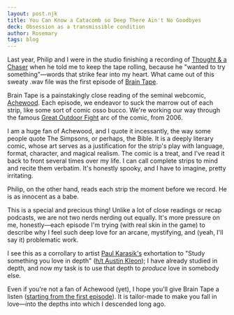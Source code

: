 ```yaml
---
layout: post.njk
title: You Can Know a Catacomb so Deep There Ain't No Goodbyes
deck: Obsession as a transmissible condition
author: Rosemary
tags: blog
---
```


Last year, Philip and I were in the studio finishing a recording of [Thought & a Chaser](https://pod.link/thoughtchaser) when he told me to keep the tape rolling, because he "wanted to try something"—words that strike fear into my heart. What came out of this sweaty .wav file was the first episode of [Brain Tape](https://pod.link/braintape).

Brain Tape is a painstakingly close reading of the seminal webcomic, [Achewood](http://achewood.com/). Each episode, we endeavor to suck the marrow out of each strip, like some sort of comic osso bucco. We're working our way through the famous [Great Outdoor Fight](http://achewood.com/index.php?date=01112006) arc of the comic, from 2006.

I am a huge fan of Achewood, and I quote it incessantly, the way some people quote The Simpsons, or perhaps, the Bible. It is a deeply literary comic, whose art serves as a justification for the strip's play with language, format, character, and magical realism. The comic is a treat, and I've read it back to front several times over my life. I can call complete strips to mind and recite them verbatim. It's honestly spooky, and I have to imagine, pretty irritating.

Philip, on the other hand, reads each strip the moment before we record. He is as innocent as a babe.

This is a special and precious thing! Unlike a lot of close readings or recap podcasts, we are not two nerds nerding out equally. It's more pressure on me, honestly—each episode I'm trying (with real skin in the game) to describe why I feel such deep love for an arcane, mystifying, and (yeah, I'll say it) problematic work.

I see this as a corrollary to artist [Paul Karasik's](http://paulkarasik.blogspot.com/) exhortation to "Study something you love in depth" ([h/t Austin Kleon](https://austinkleon.substack.com/p/study-something-you-love-in-depth)); I have already studied in depth, and now my task is to use that depth to _produce_ love in somebody else.

Even if you're not a fan of Achewood (yet), I hope you'll give Brain Tape a listen ([starting from the first episode](https://pod.link/braintape/episode/cab2f8c283affe508657d4cd48b22d0b)). It is tailor-made to make you fall in love—into the depths into which I descended long ago.
